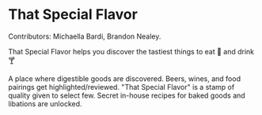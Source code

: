 # That Special Flavor
Contributors: Michaella Bardi, Brandon Nealey.

That Special Flavor helps you discover the tastiest things to eat 🍰 and drink 🍸

A place where digestible goods are discovered. Beers, wines, and food pairings get highlighted/reviewed. "That Special Flavor" is a stamp of quality given to select few. Secret in-house recipes for baked goods and libations are unlocked.
